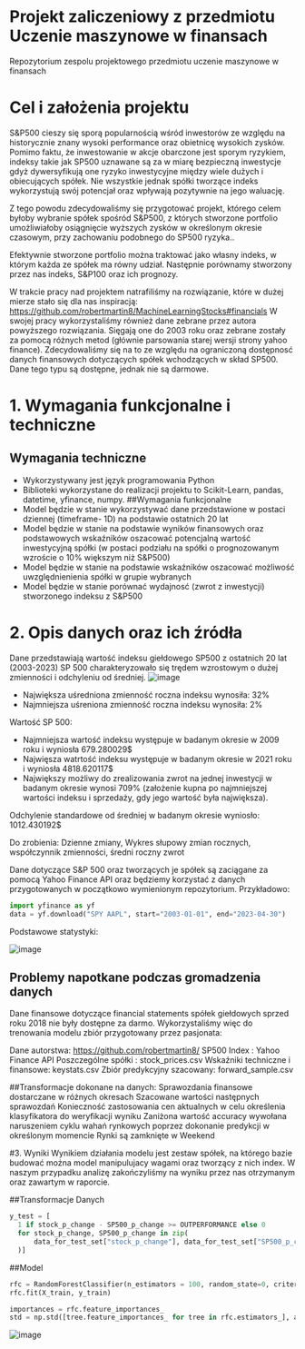 # Projekt zaliczeniowy z przedmiotu Uczenie maszynowe w finansach
Repozytorium zespolu projektowego przedmiotu uczenie maszynowe w finansach 

# Cel i założenia projektu

S&P500 cieszy się sporą popularnością wśród inwestorów ze względu na historycznie znany wysoki performance oraz obietnicę wysokich zysków. Pomimo faktu, że inwestowanie w akcje obarczone jest sporym ryzykiem, indeksy takie jak SP500 uznawane są za w miarę bezpieczną inwestycje gdyż dywersyfikują one ryzyko inwestycyjne między wiele dużych i obiecujących spółek. 
Nie wszystkie jednak spółki tworzące indeks wykorzystują swój potencjał oraz wpływają pozytywnie na jego waluację.

Z tego powodu zdecydowaliśmy się przygotować projekt, którego celem byłoby wybranie spółek spośród S&P500, z których stworzone portfolio umożliwiałoby osiągnięcie wyższych zysków w określonym okresie czasowym, przy zachowaniu podobnego do SP500 ryzyka..

Efektywnie stworzone portfolio można traktować jako własny indeks, w którym każda ze spółek ma równy udział.
Następnie porównamy stworzony przez nas indeks, S&P100 oraz ich prognozy.

W trakcie pracy nad projektem natrafiliśmy na rozwiązanie, które w dużej mierze stało się dla nas inspiracją:
https://github.com/robertmartin8/MachineLearningStocks#financials
W swojej pracy wykorzystaliśmy również dane zebrane przez autora powyższego rozwiązania. Sięgają one do 2003 roku oraz zebrane zostały za pomocą różnych metod (głównie parsowania starej wersji strony yahoo finance).
Zdecydowaliśmy się na to ze względu na ograniczoną dostępnosć danych finansowych dotyczących spółek wchodzących w skład SP500. Dane tego typu są dostępne, jednak nie są darmowe.

# 1. Wymagania funkcjonalne i techniczne
## Wymagania techniczne
- Wykorzystywany jest język programowania Python
- Biblioteki wykorzystane do realizacji projektu to Scikit-Learn, pandas, datetime, yfinance, numpy.
##Wymagania funkcjonalne
- Model będzie w stanie wykorzystywać dane przedstawione w postaci dziennej (timeframe- 1D) na podstawie ostatnich 20 lat
- Model będzie w stanie na podstawie wyników finansowych oraz podstawowych wskaźników oszacować potencjalną wartość inwestycyjną spółki (w postaci podziału na spółki o prognozowanym wzroście o 10% większym niż S&P500)
- Model będzie w stanie na podstawie wskaźników oszacować możliwość uwzględnienienia spółki w grupie wybranych
- Model będzie w stanie porównać wydajnosć (zwrot z inwestycji) stworzonego indeksu z S&P500


# 2. Opis danych oraz ich źródła
Dane przedstawiają wartość indeksu giełdowego SP500 z ostatnich 20 lat (2003-2023)
SP 500 charakteryzowało się trędem wzrostowym o dużej zmienności i odchyleniu od średniej.
![image](https://user-images.githubusercontent.com/63823444/228917161-e3b4664e-d0c9-4fd6-b0c9-759c9d3a4715.png)


- Największa uśredniona zmienność roczna indeksu wynosiła: 32%
- Najmniejsza uśreniona zmienność roczna indeksu wynosiła: 2%

Wartość SP 500:
- Najmniejsza wartość indeksu występuje w badanym okresie w 2009 roku i wyniosła 679.280029$
- Najwięsza watrtość indeksu występuje w badanym okresie w 2021 roku i wyniosła 4818.620117$
- Największy możliwy do zrealizowania zwrot na jednej inwestycji w badanym okresie wynosi 709% (założenie kupna po najmniejszej wartości indeksu i sprzedaży, gdy jego wartość była największa). 

Odchylenie standardowe od średniej w badanym okresie wyniosło: 1012.430192$

Do zrobienia: Dzienne zmiany, Wykres słupowy zmian rocznych, współczynnik zmienności, średni roczny zwrot


Dane dotyczące S&P 500 oraz tworzących je spółek są zaciągane za pomocą Yahoo Finance API oraz będziemy korzystać z danych przygotowanych w początkowo wymienionym repozytorium.
Przykładowo:
```python
import yfinance as yf
data = yf.download("SPY AAPL", start="2003-01-01", end="2023-04-30")
```
Podstawowe statystyki:

![image](https://user-images.githubusercontent.com/63823444/232218363-00bd74cc-426d-4c1c-b378-2e03a3ca5cd1.png)

## Problemy napotkane podczas gromadzenia danych
Dane finansowe dotyczące financial statements spółek giełdowych sprzed roku 2018 nie były dostępne za darmo.
Wykorzystaliśmy więc do trenowania modelu zbiór przygotowany przez pasjonata:

Dane autorstwa: https://github.com/robertmartin8/ 
SP500 Index : Yahoo Finance API
Poszczególne spółki :  stock_prices.csv
Wskaźniki techniczne i finansowe: keystats.csv
Zbiór predykcyjny szacowany: forward_sample.csv

##Transformacje dokonane na danych:
Sprawozdania finansowe dostarczane w różnych okresach
Szacowane wartości następnych sprawozdań
Konieczność zastosowania cen aktualnych w celu określenia klasyfikatora do weryfikacji wyniku
Zaniżona wartość accuracy wywołana naruszeniem cyklu wahań rynkowych poprzez dokonanie predykcji w określonym momencie
Rynki są zamknięte w Weekend

#3. Wyniki
Wynikiem działania modelu jest zestaw spółek, na którego bazie budować można model manipulujacy wagami oraz tworzący z nich index.
W naszym przypadku analizę zakończyliśmy na wyniku przez nas otrzymanym oraz zawartym w raporcie.

##Transformacje Danych
```python
y_test = [
  1 if stock_p_change - SP500_p_change >= OUTPERFORMANCE else 0
  for stock_p_change, SP500_p_change in zip(
      data_for_test_set["stock_p_change"], data_for_test_set["SP500_p_change"]
  )]
  ```

##Model
```python
rfc = RandomForestClassifier(n_estimators = 100, random_state=0, criterion= 'gini')
rfc.fit(X_train, y_train)

importances = rfc.feature_importances_
std = np.std([tree.feature_importances_ for tree in rfc.estimators_], axis=0)
```

![image](https://github.com/dzejkopjarosinski/ZespolR/assets/63823444/3a44592d-0098-4b97-9c9d-9525c50ba62a)


